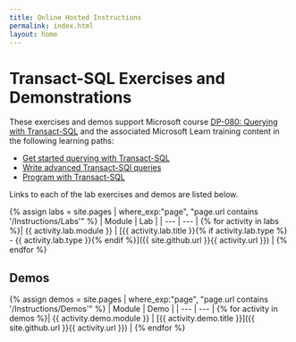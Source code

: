 ```yaml
---
title: Online Hosted Instructions
permalink: index.html
layout: home
---
```


# Transact-SQL Exercises and Demonstrations

These exercises and demos support Microsoft course [DP-080: Querying with Transact-SQL](https://docs.microsoft.com/training/courses/dp-080t00) and the associated Microsoft Learn training content in the following learning paths:

- [Get started querying with Transact-SQL](https://docs.microsoft.com/training/paths/get-started-querying-with-transact-sql/)
- [Write advanced Transact-SQl queries](https://docs.microsoft.com/training/paths/write-advanced-transact-sql-queries/)
- [Program with Transact-SQL](https://docs.microsoft.com/training/paths/program-transact-sql/)

Links to each of the lab exercises and demos are listed below.

{% assign labs = site.pages | where_exp:"page", "page.url contains '/Instructions/Labs'" %}
| Module | Lab |
| --- | --- | 
{% for activity in labs  %}| {{ activity.lab.module }} | [{{ activity.lab.title }}{% if activity.lab.type %} - {{ activity.lab.type }}{% endif %}]({{ site.github.url }}{{ activity.url }}) |
{% endfor %}

## Demos

{% assign demos = site.pages | where_exp:"page", "page.url contains '/Instructions/Demos'" %}
| Module | Demo |
| --- | --- | 
{% for activity in demos  %}| {{ activity.demo.module }} | [{{ activity.demo.title }}]({{ site.github.url }}{{ activity.url }}) |
{% endfor %}

